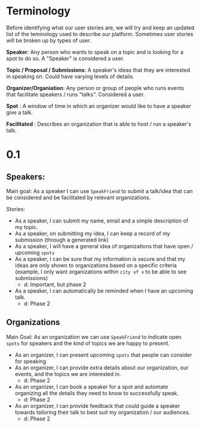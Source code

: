 # Terminology

Before identifying what our user stories are, we will try and keep an updated list of the teminology used to describe our platform. Sometimes user stories will be broken up by types of user.

**Speaker**: Any person who wants to speak on a topic and is looking for a spot to do so. A "Speaker" is considered a user.

**Topic / Proposal / Submissions**: A speaker's ideas that they are interested in speaking on. Could have varying levels of details.

**Organizer/Organiation**: Any person or group of people who runs events that facilitate speakers / runs "talks". Considered a user.

**Spot** : A window of time in which an organizer would like to have a speaker give a talk.

**Facilitated** : Describes an organization that is able to host / run a speaker's talk.

# 0.1

## Speakers:

Main goal: As a speaker I can use `SpeakFriend` to submit a talk/idea that can be considered and be facilitated by relevant organizations.

Stories:

- As a speaker, I can submit my name, email and a simple description of my topic.
- As a speaker, on submitting my idea, I can keep a record of my submission (through a generated link) 
- As a speaker, I will have a general idea of organizations that have open / upcoming `spots`  
- As a speaker, I can be sure that my information is secure and that my ideas are only shown to organizations based on a specific criteria (example, I only want organizations within `city of x` to be able to see submissions)
  - d: Important, but phase 2
- As a speaker, I can automatically be reminded when I have an upcoming talk.
  - d: Phase 2

## Organizations

Main Goal: As an organization we can use `SpeakFriend` to indicate open `spots` for speakers and the kind of topics we are happy to present.

- As an organizer, I can present upcoming `spots` that people can consider for speaking
- As an organizer, I can provide extra details about our organization, our events, and the topics we are interested in.
  - d: Phase 2
- As an organizer, I can book a speaker for a spot and automate organizing all the details they need to know to successfully speak. 
  - d: Phase 2
- As an organizer, I can provide feedback that could guide a speaker towards tailoring their talk to best suit my organization / our audiences.
  - d: Phase 2


